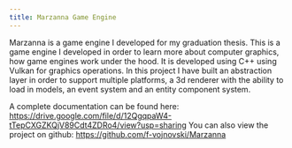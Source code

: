 ```yaml
---
title: Marzanna Game Engine
---
```


Marzanna is a game engine I developed for my graduation thesis.
This is a game engine I developed in order to learn more about computer graphics, how game engines work under the hood.
It is developed using C++ using Vulkan for graphics operations.
In this project I have built an abstraction layer in order to support multiple platforms, a 3d renderer with the ability to load in models, an event system and an entity component system.

A complete documentation can be found here: https://drive.google.com/file/d/12QgqpaW4-tTepCXGZKQjV89Cdt4ZDRo4/view?usp=sharing
You can also view the project on github: https://github.com/f-vojnovski/Marzanna
